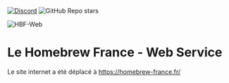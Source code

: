 [![Discord](https://img.shields.io/discord/883623179979984896?logo=discord&label=Le%20Homebrew%20France)](https://discord.gg/le-homebrew-france-883623179979984896) ![GitHub Repo stars](https://img.shields.io/github/stars/homebrewfrance/homebrewfrance.github.io)

![HBF-Web](https://cdn.homebrew-france.site/github/hbf-web.png)

# Le Homebrew France - Web Service
Le site internet a été déplacé à https://homebrew-france.fr/
